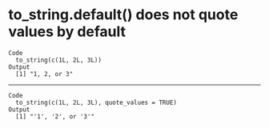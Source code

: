 # to_string.default() does not quote values by default

    Code
      to_string(c(1L, 2L, 3L))
    Output
      [1] "1, 2, or 3"

---

    Code
      to_string(c(1L, 2L, 3L), quote_values = TRUE)
    Output
      [1] "'1', '2', or '3'"

